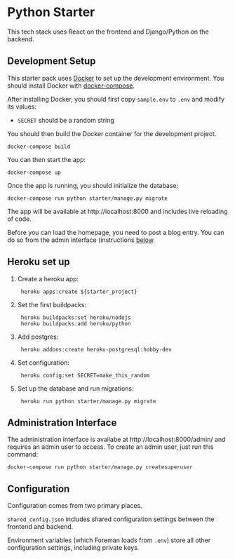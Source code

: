Python Starter
=====================

This tech stack uses React on the frontend and Django/Python on the backend.


## Development Setup
This starter pack uses [Docker](https://www.docker.com/) to set up the development environment. You should install Docker with [docker-compose](https://docs.docker.com/compose/).

After installing Docker, you should first copy `sample.env` to `.env` and modify its values:

* `SECRET` should be a random string

You should then build the Docker container for the development project.

```
docker-compose build
```

You can then start the app:
```
docker-compose up
```

Once the app is running, you should initialize the database:

```
docker-compose run python starter/manage.py migrate
```

The app will be available at http://localhost:8000 and includes live reloading of code.

Before you can load the homepage, you need to post a blog entry. You can do so from the admin interface (instructions [below](#administration-interface).

## Heroku set up

1. Create a heroku app:

        heroku apps:create ${starter_project}

2. Set the first buildpacks:

        heroku buildpacks:set heroku/nodejs
        heroku buildpacks:add heroku/python

3. Add postgres:

        heroku addons:create heroku-postgresql:hobby-dev

4. Set configuration:

        heroku config:set SECRET=make_this_random

5. Set up the database and run migrations:

        heroku run python starter/manage.py migrate

## Administration Interface
The administration interface is availabe at http://localhost:8000/admin/ and requires an admin user to access. To create an admin user, just run this command:

```
docker-compose run python starter/manage.py createsuperuser
```

## Configuration
Configuration comes from two primary places.

`shared_config.json` includes shared configuration settings between the frontend and backend.

Environment variables (which Foreman loads from `.env`) store all other configuration settings, including private keys.
